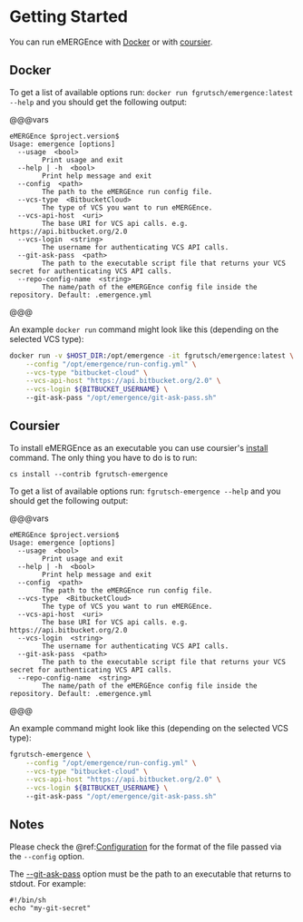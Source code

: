 # Getting Started

You can run eMERGEnce with [Docker](https://www.docker.com/) or with [coursier](https://get-coursier.io/docs/cli-install).

## Docker

To get a list of available options run: `docker run fgrutsch/emergence:latest --help` and you should get the following output:

@@@vars

```
eMERGEnce $project.version$
Usage: emergence [options]
  --usage  <bool>
        Print usage and exit
  --help | -h  <bool>
        Print help message and exit
  --config  <path>
        The path to the eMERGEnce run config file.
  --vcs-type  <BitbucketCloud>
        The type of VCS you want to run eMERGEnce.
  --vcs-api-host  <uri>
        The base URI for VCS api calls. e.g. https://api.bitbucket.org/2.0
  --vcs-login  <string>
        The username for authenticating VCS API calls.
  --git-ask-pass  <path>
        The path to the executable script file that returns your VCS secret for authenticating VCS API calls.
  --repo-config-name  <string>
        The name/path of the eMERGEnce config file inside the repository. Default: .emergence.yml
```

@@@

An example `docker run` command might look like this (depending on the selected VCS type):

```bash
docker run -v $HOST_DIR:/opt/emergence -it fgrutsch/emergence:latest \
    --config "/opt/emergence/run-config.yml" \
    --vcs-type "bitbucket-cloud" \
    --vcs-api-host "https://api.bitbucket.org/2.0" \
    --vcs-login ${BITBUCKET_USERNAME} \ 
    --git-ask-pass "/opt/emergence/git-ask-pass.sh"
```

## Coursier

To install eMERGEnce as an executable you can use coursier's [install](https://get-coursier.io/docs/cli-install) command. The only thing you have to do is to run:

`cs install --contrib fgrutsch-emergence`

To get a list of available options run: `fgrutsch-emergence --help` and you should get the following output:

@@@vars

```
eMERGEnce $project.version$
Usage: emergence [options]
  --usage  <bool>
        Print usage and exit
  --help | -h  <bool>
        Print help message and exit
  --config  <path>
        The path to the eMERGEnce run config file.
  --vcs-type  <BitbucketCloud>
        The type of VCS you want to run eMERGEnce.
  --vcs-api-host  <uri>
        The base URI for VCS api calls. e.g. https://api.bitbucket.org/2.0
  --vcs-login  <string>
        The username for authenticating VCS API calls.
  --git-ask-pass  <path>
        The path to the executable script file that returns your VCS secret for authenticating VCS API calls.
  --repo-config-name  <string>
        The name/path of the eMERGEnce config file inside the repository. Default: .emergence.yml
```

@@@

An example command might look like this (depending on the selected VCS type):

```bash
fgrutsch-emergence \
    --config "/opt/emergence/run-config.yml" \
    --vcs-type "bitbucket-cloud" \
    --vcs-api-host "https://api.bitbucket.org/2.0" \
    --vcs-login ${BITBUCKET_USERNAME} \ 
    --git-ask-pass "/opt/emergence/git-ask-pass.sh"
```

## Notes

Please check the @ref:[Configuration](configuration.md) for the format of the file passed via the `--config` option.

The [--git-ask-pass](https://git-scm.com/docs/gitcredentials) option must be the path to an executable that returns to stdout. For example:

```
#!/bin/sh
echo "my-git-secret"
```